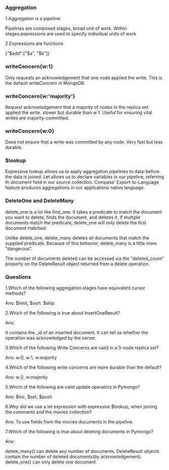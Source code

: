 ### Aggregation

1.Aggregation is a pipeline:

Pipelines are composed stages, broad unit of work.
Within stages,expressions are used to specify individual units of work

2.Expressions are functions

{"$add":["$a", "$b"]}

### writeConcern{w:1}
Only requests an acknowledgement that one node applied the write.
This is the default writeConcern in MongoDB.

### writeConcern{w:'majority'}
Request acknowledgement that a majority of nodes in the replica set applied the write.
slower but durable than w:1.
Useful for ensuring vital writes are majority-committed.

### writeConcern{w:0}
Does not ensure that a write was committed by any node. Very fast but less durable.

### $lookup
Expressive lookup allows us to apply aggregation pipelines to data-before the data is joined.
Let allows us to declare variables in our pipeline, referring th document field in our source collection.
Compass' Export-to-Language feature produces aggregations in our applications native language.

### DeleteOne and DeleteMany

delete_one is a lot like find_one. It takes a predicate to match the document you want to delete, finds the document, and deletes it. If multiple documents match the predicate, delete_one will only delete the first document matched.

Unlike delete_one, delete_many deletes all documents that match the supplied predicate. Because of this behavior, delete_many is a little more "dangerous".

The number of documents deleted can be accessed via the "deleted_count" property on the DeleteResult object returned from a delete operation.

### Questions

1.Which of the following aggregation stages have equivalent cursor methods?

Ans: $limit, $sort. $skip

2.Which of the following is true about InsertOneResult?

Ans:

It contains the _id of an inserted document.
It can tell us whether the operation was acknowledged by the server.

3.Which of the following Write Concerns are valid in a 3-node replica set?

Ans:  w:0, w:1, w:majority

4.Which of the following write concerns are more durable than the default?

Ans: w:2, w:majority

5.Which of the following are valid update operators in Pymongo?

Ans: $inc, $set, $push

6.Why did we use a let expression with expressive $lookup, when joining the comments and the movies collection?

Ans:
To use fields from the movies documents in the pipeline.

7.Which of the following is true about deleting documents in Pymongo?

Ans:

delete_many() can delete any number of documents.
DeleteResult objects contain the number of deleted documents(by acknowledgement).
delete_one() can only delete one document.

